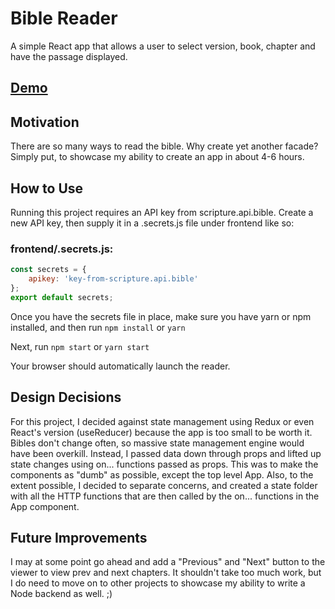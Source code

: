 # Bible Reader
A simple React app that allows a user to select version, book, chapter and have the passage displayed. 

## [Demo](https://turnerapps.github.io/bible-reader-react/)

## Motivation
There are so many ways to read the bible. Why create yet another facade? Simply put, to showcase my ability to create an app in about 4-6 hours.

## How to Use
Running this project requires an API key from scripture.api.bible. Create a new API key, then supply it in a .secrets.js file under frontend like so:

### frontend/.secrets.js:
```javascript
const secrets = {
    apikey: 'key-from-scripture.api.bible'
};
export default secrets;
```

Once you have the secrets file in place, make sure you have yarn or npm installed, and then run
    `npm install`
or 
    `yarn`

Next, run 
    `npm start`
or 
    `yarn start`

Your browser should automatically launch the reader.

## Design Decisions
For this project, I decided against state management using Redux or even React's version (useReducer) because the app is too small to be worth it. Bibles don't change often, so massive state management engine would have been overkill. Instead, I passed data down through props and lifted up state changes using on... functions passed as props. This was to make the components as "dumb" as possible, except the top level App. Also, to the extent possible, I decided to separate concerns, and created a state folder with all the HTTP functions that are then called by the on... functions in the App component.

## Future Improvements
I may at some point go ahead and add a "Previous" and "Next" button to the viewer to view prev and next chapters. It shouldn't take too much work, but I do need to move on to other projects to showcase my ability to write a Node backend as well. ;)